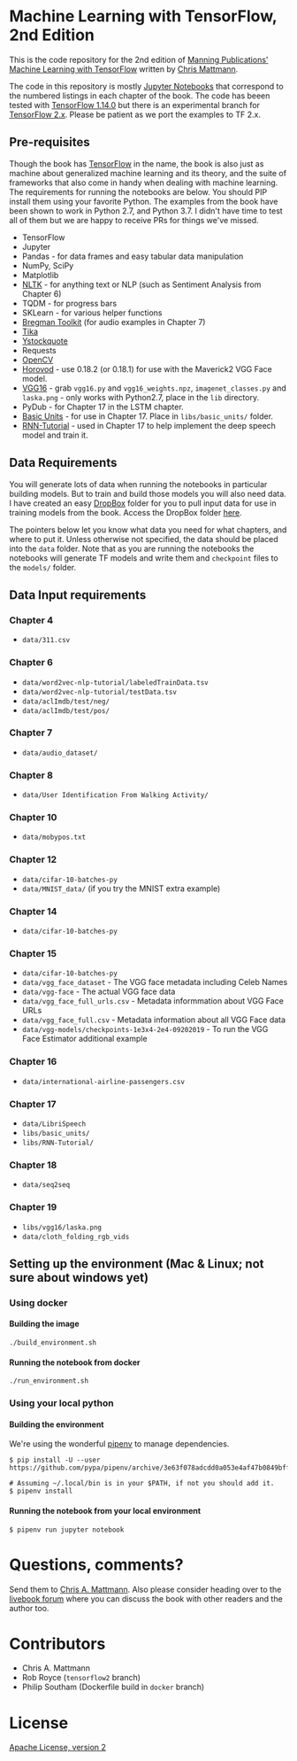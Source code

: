 Machine Learning with TensorFlow, 2nd Edition
=============================================
This is the code repository for the 2nd edition of [Manning Publications'](http://manning.com/)
[Machine Learning with TensorFlow](https://www.manning.com/books/machine-learning-with-tensorflow-second-edition?a_aid=5700fc87&a_bid=1e05f0bb) 
written by [Chris Mattmann](http://twitter.com/chrismattmann/).

The code in this repository is mostly [Jupyter Notebooks](http://jupyter.org/) that correspond
to the numbered listings in each chapter of the book. The code has beeen tested with 
[TensorFlow 1.14.0](https://github.com/tensorflow/docs/tree/r1.14/site/en/api_docs) but there 
is an experimental branch for [TensorFlow 2.x](http://github.com/chrismattmann/tree/tensorflow2).
Please be patient as we port the examples to TF 2.x.

## Pre-requisites

Though the book has [TensorFlow](http://twitter.cm/Tensorflow) in the name, the book is also
just as machine about generalized machine learning and its theory, and the suite of frameworks
that also come in handy when dealing with machine learning. The requirements for running the 
notebooks are below. You should PIP install them using your favorite Python. The examples from
the book have been shown to work in Python 2.7, and Python 3.7. I didn't have time to test all 
of them but we are happy to receive PRs for things we've missed.

 * TensorFlow 
 * Jupyter
 * Pandas - for data frames and easy tabular data manipulation
 * NumPy, SciPy
 * Matplotlib
 * [NLTK](http://nltk.org/) - for anything text or NLP (such as Sentiment Analysis from Chapter 6)
 * TQDM - for progress bars
 * SKLearn - for various helper functions
 * [Bregman Toolkit](https://github.com/bregmanstudio/BregmanToolkit/) (for audio examples in Chapter 7)
 * [Tika](http://github.com/chrismattmann/tika-python)
 * [Ystockquote](https://github.com/cgoldberg/ystockquote)
 * Requests
 * [OpenCV](http://opencv.org/)
 * [Horovod](https://github.com/horovod/horovod) - use 0.18.2 (or 0.18.1) for use with the Maverick2 VGG Face model.
 * [VGG16](https://www.cs.toronto.edu/~frossard/post/vgg16/)  - grab `vgg16.py` and `vgg16_weights.npz`, `imagenet_classes.py` and `laska.png` - only works with Python2.7,  place
in the `lib` directory.
 * PyDub - for Chapter 17 in the LSTM chapter.
 * [Basic Units](https://raw.githubusercontent.com/matplotlib/matplotlib/master/examples/units/basic_units.py) - for use in Chapter 17. Place in `libs/basic_units/` folder.
 * [RNN-Tutorial](https://github.com/mrubash1/RNN-Tutorial/) - used in Chapter 17 to help implement the deep speech model and train it.

## Data Requirements

You will generate lots of data when running the notebooks in particular building models. But to train and
build those models you will also need data. I have created an easy [DropBox](http://dropbox.com/) folder
for you to pull input data for use in training models from the book. Access the DropBox folder 
[here](https://www.dropbox.com/sh/abjqqcwuzx2mttd/AADIM01H44Y-tdAHXUHt5ZWFa?dl=0).

The pointers below let you know what data you need for what chapters, and where to put it. Unless otherwise
not specified, the data should be placed into the `data` folder. Note that as you are running the notebooks
the notebooks will generate TF models and write them and `checkpoint` files to the `models/` folder.

## Data Input requirements

### Chapter 4
 - `data/311.csv`

### Chapter 6
 - `data/word2vec-nlp-tutorial/labeledTrainData.tsv`
 - `data/word2vec-nlp-tutorial/testData.tsv`
 - `data/aclImdb/test/neg/`
 - `data/aclImdb/test/pos/`

### Chapter 7
 - `data/audio_dataset/`

### Chapter 8
 - `data/User Identification From Walking Activity/`

### Chapter 10
 - `data/mobypos.txt`

### Chapter 12
 - `data/cifar-10-batches-py`
 - `data/MNIST_data/` (if you try the MNIST extra example)

### Chapter 14
 - `data/cifar-10-batches-py`

### Chapter 15
 - `data/cifar-10-batches-py`
 - `data/vgg_face_dataset` - The VGG face metadata including Celeb Names
 - `data/vgg-face` - The actual VGG face data
 - `data/vgg_face_full_urls.csv` - Metadata informmation about VGG Face URLs
 - `data/vgg_face_full.csv` - Metadata information about all VGG Face data
 - `data/vgg-models/checkpoints-1e3x4-2e4-09202019` - To run the VGG Face Estimator additional example

### Chapter 16
 - `data/international-airline-passengers.csv`

### Chapter 17
 - `data/LibriSpeech`
 - `libs/basic_units/`
 - `libs/RNN-Tutorial/`

### Chapter 18
 - `data/seq2seq`

### Chapter 19
 - `libs/vgg16/laska.png`
 - `data/cloth_folding_rgb_vids`

## Setting up the environment (Mac & Linux; not sure about windows yet)

### Using docker

#### Building the image

```shell
./build_environment.sh
```

#### Running the notebook from docker

```shell
./run_environment.sh
```

### Using your local python

#### Building the environment

We're using the wonderful [pipenv](https://pipenv.kennethreitz.org/en/stable/) to manage dependencies.

```shell
$ pip install -U --user https://github.com/pypa/pipenv/archive/3e63f078adcdd0a053e4af47b0849bff0018f899.zip

# Assuming ~/.local/bin is in your $PATH, if not you should add it.
$ pipenv install
```

#### Running the notebook from your local environment

```shell
$ pipenv run jupyter notebook
```

Questions, comments?
===================
Send them to [Chris A. Mattmann](mailto:chris.mattmann@gmail.com).
Also please consider heading over to the [livebook forum](https://livebook.manning.com/#!/book/machine-learning-with-tensorflow-second-edition/discussion) where you can discuss the book with other readers and the author too.

Contributors
============
* Chris A. Mattmann
* Rob Royce (`tensorflow2` branch)
* Philip Southam (Dockerfile build in `docker` branch)

License
=======
[Apache License, version 2](http://www.apache.org/licenses/LICENSE-2.0)
